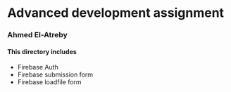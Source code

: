 # Advanced development assignment

### Ahmed El-Atreby

#### This directory includes

- Firebase Auth
- Firebase submission form
- Firebase loadfile form
